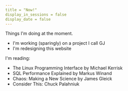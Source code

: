```yaml
---
title = "Now!"
display_in_sessions = false
display_date = false
---
```


Things I'm doing at the moment.

- I'm working (sparingly) on a project I call GJ
- I'm redesigning this website

I'm reading:

- The Linux Programming Interface by Michael Kerrisk
- SQL Performance Explained by Markus Winand
- Chaos: Making a New Science by James Gleick
- Consider This: Chuck Palahniuk
